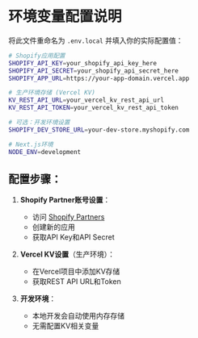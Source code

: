 # 环境变量配置说明

将此文件重命名为 `.env.local` 并填入你的实际配置值：

```bash
# Shopify应用配置
SHOPIFY_API_KEY=your_shopify_api_key_here
SHOPIFY_API_SECRET=your_shopify_api_secret_here
SHOPIFY_APP_URL=https://your-app-domain.vercel.app

# 生产环境存储 (Vercel KV)
KV_REST_API_URL=your_vercel_kv_rest_api_url
KV_REST_API_TOKEN=your_vercel_kv_rest_api_token

# 可选：开发环境设置
SHOPIFY_DEV_STORE_URL=your-dev-store.myshopify.com

# Next.js环境
NODE_ENV=development
```

## 配置步骤：

1. **Shopify Partner账号设置**：
   - 访问 [Shopify Partners](https://partners.shopify.com/)
   - 创建新的应用
   - 获取API Key和API Secret

2. **Vercel KV设置**（生产环境）：
   - 在Vercel项目中添加KV存储
   - 获取REST API URL和Token

3. **开发环境**：
   - 本地开发会自动使用内存存储
   - 无需配置KV相关变量 